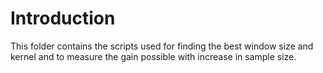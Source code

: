 # Introduction 
This folder contains the scripts used for finding the best window size and kernel and to measure the gain possible with increase in sample size. 

